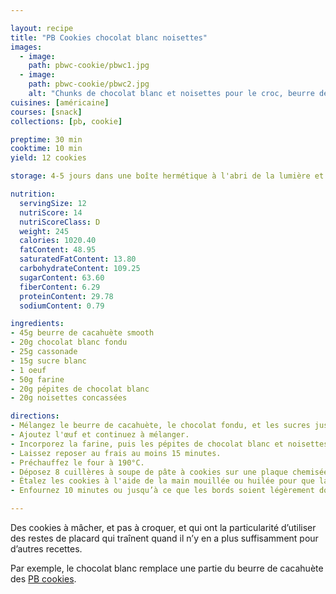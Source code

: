 ```yaml
---

layout: recipe
title: "PB Cookies chocolat blanc noisettes"
images:
  - image:
    path: pbwc-cookie/pbwc1.jpg
  - image:
    path: pbwc-cookie/pbwc2.jpg
    alt: "Chunks de chocolat blanc et noisettes pour le croc, beurre de cacahuète pour la mâche."
cuisines: [américaine]
courses: [snack]
collections: [pb, cookie]

preptime: 30 min
cooktime: 10 min
yield: 12 cookies

storage: 4-5 jours dans une boîte hermétique à l'abri de la lumière et la chaleur.

nutrition:
  servingSize: 12
  nutriScore: 14
  nutriScoreClass: D
  weight: 245
  calories: 1020.40
  fatContent: 48.95
  saturatedFatContent: 13.80
  carbohydrateContent: 109.25
  sugarContent: 63.60
  fiberContent: 6.29
  proteinContent: 29.78
  sodiumContent: 0.79

ingredients:
- 45g beurre de cacahuète smooth
- 20g chocolat blanc fondu
- 25g cassonade
- 15g sucre blanc
- 1 oeuf
- 50g farine
- 20g pépites de chocolat blanc
- 20g noisettes concassées

directions:
- Mélangez le beurre de cacahuète, le chocolat fondu, et les sucres jusqu'à l'obtention d'une pâte parfaitement lisse.
- Ajoutez l'œuf et continuez à mélanger. 
- Incorporez la farine, puis les pépites de chocolat blanc et noisettes concassées. 
- Laissez reposer au frais au moins 15 minutes. 
- Préchauffez le four à 190°C. 
- Déposez 8 cuillères à soupe de pâte à cookies sur une plaque chemisée de papier ou d'un tapis de cuisson. 
- Étalez les cookies à l'aide de la main mouillée ou huilée pour que la pâte ne colle pas. 
- Enfournez 10 minutes ou jusqu’à ce que les bords soient légèrement dorés.

---
```


Des cookies à mâcher, et pas à croquer, et qui ont la particularité d’utiliser des restes de placard qui traînent quand il n’y en a plus suffisamment pour d’autres recettes.

Par exemple, le chocolat blanc remplace une partie du beurre de cacahuète des [PB cookies](PB-cookies.html). 